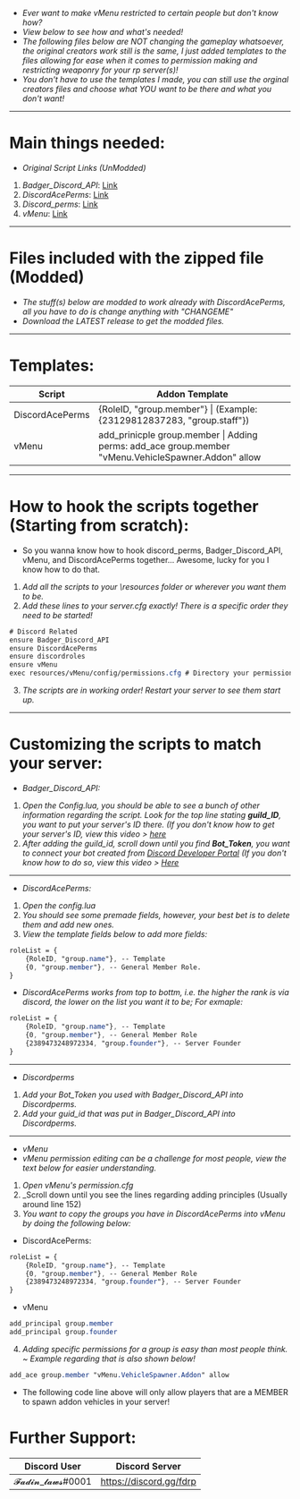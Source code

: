 * _Ever want to make vMenu restricted to certain people but don't know how?_
* _View below to see how and what's needed!_
* _The following files below are NOT changing the gameplay whatsoever, the original creators work still is the same, I just added templates to the files allowing for ease when it comes to permission making and restricting weaponry for your rp server(s)!_
* _You don't have to use the templates I made, you can still use the orginal creators files and choose what YOU want to be there and what you don't want!_

* ***

# Main things needed:
* _Original Script Links (UnModded)_
1. _Badger_Discord_API_: [Link](https://forum.cfx.re/t/release-badger-discord-api/1698464)
2. _DiscordAcePerms_: [Link](https://forum.cfx.re/t/discordaceperms-release/573044)
3. _Discord_perms_: [Link](https://forum.cfx.re/t/discordroles-a-proper-attempt-this-time/1579427)
4. _vMenu_: [Link](https://forum.cfx.re/t/vmenu/88868)

* ***

# Files included with the zipped file (Modded)
* _The stuff(s) below are modded to work already with DiscordAcePerms, all you have to do is change anything with "CHANGEME"_
* _Download the LATEST release to get the modded files._

* ***

# Templates:
|    Script        |                          Addon Template                                    |
|------------------|----------------------------------------------------------------------------|
| DiscordAcePerms  | {RoleID, "group.member"} \| (Example: {23129812837283, "group.staff"}) |
| vMenu            | add_prinicple group.member \| Adding perms: add_ace group.member "vMenu.VehicleSpawner.Addon" allow|

* ***

# How to hook the scripts together (Starting from scratch):

* So you wanna know how to hook discord_perms, Badger_Discord_API, vMenu, and DiscordAcePerms together... Awesome, lucky for you I know how to do that.

1. _Add all the scripts to your \resources folder or wherever you want them to be._
2. _Add these lines to your server.cfg exactly! There is a specific order they need to be started!_
```css
# Discord Related
ensure Badger_Discord_API
ensure DiscordAcePerms
ensure discordroles
ensure vMenu
exec resources/vMenu/config/permissions.cfg # Directory your permissions.cfg for vMenu is located!
```
3. _The scripts are in working order! Restart your server to see them start up._

* ***

# Customizing the scripts to match your server:
* _Badger_Discord_API:_
1. _Open the Config.lua, you should be able to see a bunch of other information regarding the script. Look for the top line stating __guild_ID__, you want to put your server's ID there. (If you don't know how to get your server's ID, view this video > [here](https://www.youtube.com/watch?v=NLWtSHWKbAI&ab_channel=GaugingGadgets)_
2. _After adding the guild_id, scroll down until you find __Bot_Token__, you want to connect your bot created from [Discord Developer Portal](https://discord.com/developers/docs/intro) (If you don't know how to do so, view this video > [Here](Link)_

* ***

* _DiscordAcePerms:_
1. _Open the config.lua_
2. _You should see some premade fields, however, your best bet is to delete them and add new ones._
3. _View the template fields below to add more fields:_
```css
roleList = {
    {RoleID, "group.name"}, -- Template
    {0, "group.member"}, -- General Member Role.
}
```
* _DiscordAcePerms works from top to bottm, i.e. the higher the rank is via discord, the lower on the list you want it to be; For exmaple:_
```css
roleList = {
    {RoleID, "group.name"}, -- Template
    {0, "group.member"}, -- General Member Role
    {2389473248972334, "group.founder"}, -- Server Founder
}
```

* ***

* _Discordperms_
1. _Add your Bot_Token you used with Badger_Discord_API into Discordperms._
2. _Add your guid_id that was put in Badger_Discord_API into Discordperms._

* ***

* _vMenu_
* _vMenu permission editing can be a challenge for most people, view the text below for easier understanding._
1. _Open vMenu's permission.cfg_
2. _Scroll down until you see the lines regarding adding principles (Usually around line 152)
3. _You want to copy the groups you have in DiscordAcePerms into vMenu by doing the following below:_
* DiscordAcePerms:
```css
roleList = {
    {RoleID, "group.name"}, -- Template
    {0, "group.member"}, -- General Member Role
    {2389473248972334, "group.founder"}, -- Server Founder
}
```
* vMenu
```css
add_principal group.member
add_principal group.founder
```
4. _Adding specific permissions for a group is easy than most people think. ~ Example regarding that is also shown below!_
```css
add_ace group.member "vMenu.VehicleSpawner.Addon" allow
```
* The following code line above will only allow players that are a MEMBER to spawn addon vehicles in your server!

# Further Support:
|    Discord User    |    Discord Server       |
|--------------------|-------------------------|
| 𝓕𝓪𝓭𝓲𝓷_𝓵𝓪𝔀𝓼#0001  | https://discord.gg/fdrp |

